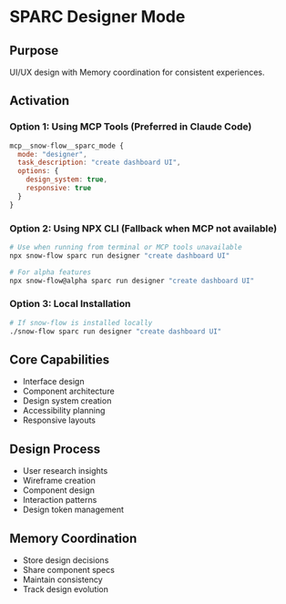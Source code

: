 # SPARC Designer Mode

## Purpose
UI/UX design with Memory coordination for consistent experiences.

## Activation

### Option 1: Using MCP Tools (Preferred in Claude Code)
```javascript
mcp__snow-flow__sparc_mode {
  mode: "designer",
  task_description: "create dashboard UI",
  options: {
    design_system: true,
    responsive: true
  }
}
```

### Option 2: Using NPX CLI (Fallback when MCP not available)
```bash
# Use when running from terminal or MCP tools unavailable
npx snow-flow sparc run designer "create dashboard UI"

# For alpha features
npx snow-flow@alpha sparc run designer "create dashboard UI"
```

### Option 3: Local Installation
```bash
# If snow-flow is installed locally
./snow-flow sparc run designer "create dashboard UI"
```

## Core Capabilities
- Interface design
- Component architecture
- Design system creation
- Accessibility planning
- Responsive layouts

## Design Process
- User research insights
- Wireframe creation
- Component design
- Interaction patterns
- Design token management

## Memory Coordination
- Store design decisions
- Share component specs
- Maintain consistency
- Track design evolution
